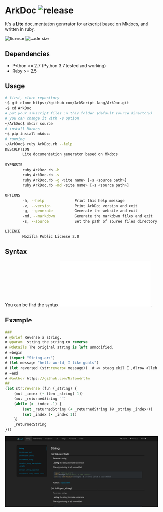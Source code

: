 # ArkDoc ![release](https://img.shields.io/github/v/release/ArkScript-lang/ArkDoc)

It's a **Lite** documentation generator for arkscript based on Mkdocs, and written in ruby.

![licence](https://img.shields.io/badge/licence-MPL%202.0-2)
![code size](https://img.shields.io/github/languages/code-size/ArkScript-lang/ArkDoc)

## Dependencies

* Python >= 2.7 (Python 3.7 tested and working)
* Ruby >= 2.5

## Usage

```bash
# first, clone repository
~$ git clone https://github.com/ArkScript-lang/ArkDoc.git
~$ cd ArkDoc
# put your arkscript files in this folder (default source directory)
# you can change it with -s option
~/ArkDoc$ mkdir source
# install Mkdocs
~$ pip install mkdocs
# running
~/ArkDoc$ ruby ArkDoc.rb --help
DESCRIPTION
      	Lite documentation generator based on Mkdocs

SYPNOSIS
        ruby ArkDoc.rb -h
        ruby ArkDoc.rb -v
        ruby ArkDoc.rb -g <site name> [-s <source path>]
        ruby ArkDoc.rb -md <site name> [-s <source path>]

OPTIONS
        -h, --help              Print this help message
        -v, --version           Print ArkDoc version and exit
        -g, --generate          Generate the website and exit
        -md, --markdown         Generate the markdown files and exit
        -s, --source            Set the path of souree files directory

LICENCE
        Mozilla Public License 2.0
```

## Syntax
You can be find the syntax ![here](./Syntax.md).

## Example
```clojure
###
# @brief Reverse a string.
# @param _string the string to reverse
# @details The original string is left unmodified.
# =begin
# (import "String.ark")
# (let message "hello world, I like goats")
# (let reversed (str:reverse message))  # => staog ekil I ,dlrow olleh
# =end
# @author https://github.com/Natendrtfm
##
(let str:reverse (fun (_string) {
    (mut _index (- (len _string) 1))
    (mut _returnedString "")
    (while (> _index -1) {
        (set _returnedString (+ _returnedString (@ _string _index)))
        (set _index (- _index 1))
    })
    _returnedString
}))
```

![string](./images/example.png)